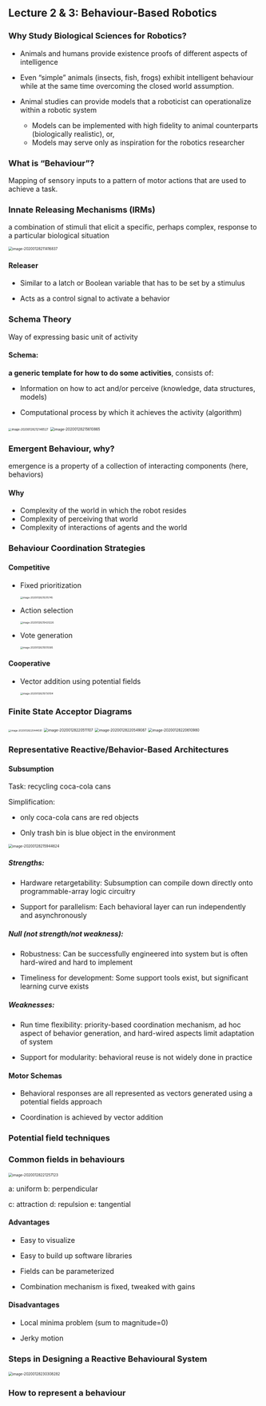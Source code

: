 ## Lecture 2 & 3: Behaviour-Based Robotics

### Why Study Biological Sciences for Robotics?

- Animals and humans provide existence proofs of different aspects of intelligence

- Even “simple” animals (insects, fish, frogs) exhibit intelligent behaviour while at the same time overcoming the closed world assumption.

- Animal studies can provide models that a roboticist can operationalize within a robotic system
  - Models can be implemented with high fidelity to animal counterparts (biologically realistic), or,
  - Models may serve only as inspiration for the robotics researcher



### What is “Behaviour”?

Mapping of sensory inputs to a pattern of motor actions that are used to achieve a task.



### Innate Releasing Mechanisms (IRMs)

a combination of stimuli that elicit a specific, perhaps complex, response to a particular biological situation

<img src="/Users/dahao/pmlb/robotics/COP518-Robotics-Notes/figures/02-irms.png" alt="image-20200128211416837" style="zoom:50%;" />



#### Releaser

- Similar to a latch or Boolean variable that has to be set by a stimulus

- Acts as a control signal to activate a behavior 



### Schema Theory

Way of expressing basic unit of activity

#### Schema:

**a generic template for how to do some activities**, consists of:

- Information on how to act and/or perceive (knowledge, data structures, models)

- Computational process by which it achieves the activity (algorithm)

<img src="/Users/dahao/pmlb/robotics/COP518-Robotics-Notes/figures/02-schema-theory.png" alt="image-20200128212146527" style="zoom:40%;" />

<img src="/Users/dahao/pmlb/robotics/COP518-Robotics-Notes/figures/02-schema-example.png" alt="image-20200128215610865" style="zoom:50%;" />





### Emergent Behaviour, why? 

emergence is a property of a collection of interacting components (here, behaviors)

#### Why

- Complexity of the world in which the robot resides
- Complexity of perceiving that world
- Complexity of interactions of agents and the world



### Behaviour Coordination Strategies

#### Competitive

- Fixed prioritization

  <img src="/Users/dahao/pmlb/robotics/COP518-Robotics-Notes/figures/02-prioritization.png" alt="image-20200128215315745" style="zoom: 33%;" />

- Action selection

  <img src="/Users/dahao/pmlb/robotics/COP518-Robotics-Notes/figures/02-selection.png" alt="image-20200128215420226" style="zoom:33%;" />

- Vote generation

  <img src="/Users/dahao/pmlb/robotics/COP518-Robotics-Notes/figures/02-vote.png" alt="image-20200128215515585" style="zoom:33%;" />



#### Cooperative

- Vector addition using potential fields

  <img src="/Users/dahao/pmlb/robotics/COP518-Robotics-Notes/figures/02-vector.png" alt="image-20200128215730104" style="zoom:33%;" />



### Finite State Acceptor Diagrams

<img src="/Users/dahao/pmlb/robotics/COP518-Robotics-Notes/figures/02-fsa.png" alt="image-20200128220444591" style="zoom:33%;" />

<img src="/Users/dahao/pmlb/robotics/COP518-Robotics-Notes/figures/02-fsa-example.png" alt="image-20200128220511107" style="zoom:50%;" />



<img src="/Users/dahao/pmlb/robotics/COP518-Robotics-Notes/figures/02-fsa-cola.png" alt="image-20200128220549087" style="zoom:50%;" />

<img src="/Users/dahao/pmlb/robotics/COP518-Robotics-Notes/figures/02-fsa-cola-table.png" alt="image-20200128220610980" style="zoom:50%;" />



### Representative Reactive/Behavior-Based Architectures

#### Subsumption

Task: recycling coca-cola cans

Simplification:

- only coca-cola cans are red objects

- Only trash bin is blue object in the environment

<img src="/Users/dahao/pmlb/robotics/COP518-Robotics-Notes/figures/02-subsumption.png" alt="image-20200128215944624" style="zoom:50%;" />



##### Strengths:

- Hardware retargetability: Subsumption can compile down directly onto programmable-array logic circuitry

- Support for parallelism: Each behavioral layer can run independently and asynchronously



##### Null (not strength/not weakness):

- Robustness: Can be successfully engineered into system but is often hard-wired and hard to implement

- Timeliness for development: Some support tools exist, but significant learning curve exists



##### Weaknesses:

- Run time flexibility: priority-based coordination mechanism, ad hoc aspect of behavior generation, and hard-wired aspects limit adaptation of system

- Support for modularity: behavioral reuse is not widely done in practice



#### Motor Schemas

- Behavioral responses are all represented as vectors generated using a potential fields approach

- Coordination is achieved by vector addition



### Potential field techniques



### Common fields in behaviours

<img src="/Users/dahao/pmlb/robotics/COP518-Robotics-Notes/figures/03-potential-fields.png" alt="image-20200128221257123" style="zoom:50%;" />

a: uniform   b: perpendicular   

c: attraction   d: repulsion  e: tangential



#### Advantages

- Easy to visualize

- Easy to build up software libraries

- Fields can be parameterized

- Combination mechanism is fixed, tweaked with gains



#### Disadvantages

- Local minima problem (sum to magnitude=0)

- Jerky motion 



### Steps in Designing a Reactive Behavioural System

<img src="/Users/dahao/pmlb/robotics/COP518-Robotics-Notes/figures/03-steps.png" alt="image-20200128230308282" style="zoom:50%;" />



### How to represent a behaviour

